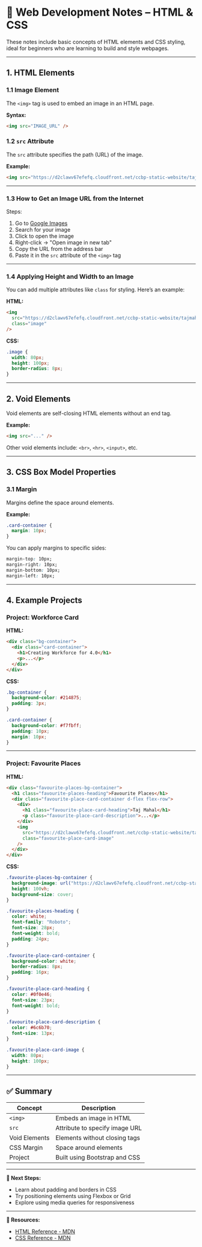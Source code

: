 # 📘 Web Development Notes – HTML & CSS

These notes include basic concepts of HTML elements and CSS styling, ideal for beginners who are learning to build and style webpages.

---

## 1. HTML Elements

### 1.1 Image Element

The `<img>` tag is used to embed an image in an HTML page.

**Syntax:**
```html
<img src="IMAGE_URL" />
````

### 1.2 `src` Attribute

The `src` attribute specifies the path (URL) of the image.

**Example:**

```html
<img src="https://d2clawv67efefq.cloudfront.net/ccbp-static-website/tajmahal-img.png" />
```

---

### 1.3 How to Get an Image URL from the Internet

Steps:

1. Go to [Google Images](https://images.google.com/)
2. Search for your image
3. Click to open the image
4. Right-click → "Open image in new tab"
5. Copy the URL from the address bar
6. Paste it in the `src` attribute of the `<img>` tag

---

### 1.4 Applying Height and Width to an Image

You can add multiple attributes like `class` for styling. Here’s an example:

**HTML:**

```html
<img
  src="https://d2clawv67efefq.cloudfront.net/ccbp-static-website/tajmahal-img.png"
  class="image"
/>
```

**CSS:**

```css
.image {
  width: 80px;
  height: 100px;
  border-radius: 8px;
}
```

---

## 2. Void Elements

Void elements are self-closing HTML elements without an end tag.

**Example:**

```html
<img src="..." />
```

Other void elements include: `<br>`, `<hr>`, `<input>`, etc.

---

## 3. CSS Box Model Properties

### 3.1 Margin

Margins define the space around elements.

**Example:**

```css
.card-container {
  margin: 10px;
}
```

You can apply margins to specific sides:

```css
margin-top: 10px;
margin-right: 10px;
margin-bottom: 10px;
margin-left: 10px;
```

---

## 4. Example Projects

### Project: Workforce Card

**HTML:**

```html
<div class="bg-container">
  <div class="card-container">
    <h1>Creating Workforce for 4.0</h1>
    <p>...</p>
  </div>
</div>
```

**CSS:**

```css
.bg-container {
  background-color: #214875;
  padding: 3px;
}

.card-container {
  background-color: #f7fbff;
  padding: 10px;
  margin: 10px;
}
```

---

### Project: Favourite Places

**HTML:**

```html
<div class="favourite-places-bg-container">
  <h1 class="favourite-places-heading">Favourite Places</h1>
  <div class="favourite-place-card-container d-flex flex-row">
    <div>
      <h1 class="favourite-place-card-heading">Taj Mahal</h1>
      <p class="favourite-place-card-description">...</p>
    </div>
    <img
      src="https://d2clawv67efefq.cloudfront.net/ccbp-static-website/tajmahal-img.png"
      class="favourite-place-card-image"
    />
  </div>
</div>
```

**CSS:**

```css
.favourite-places-bg-container {
  background-image: url("https://d2clawv67efefq.cloudfront.net/ccbp-static-website/towerbg.png");
  height: 100vh;
  background-size: cover;
}

.favourite-places-heading {
  color: white;
  font-family: "Roboto";
  font-size: 28px;
  font-weight: bold;
  padding: 24px;
}

.favourite-place-card-container {
  background-color: white;
  border-radius: 8px;
  padding: 16px;
}

.favourite-place-card-heading {
  color: #0f0e46;
  font-size: 23px;
  font-weight: bold;
}

.favourite-place-card-description {
  color: #6c6b70;
  font-size: 13px;
}

.favourite-place-card-image {
  width: 80px;
  height: 100px;
}
```

---

## ✅ Summary

| Concept       | Description                    |
| ------------- | ------------------------------ |
| `<img>`       | Embeds an image in HTML        |
| `src`         | Attribute to specify image URL |
| Void Elements | Elements without closing tags  |
| CSS Margin    | Space around elements          |
| Project       | Built using Bootstrap and CSS  |

---

**📌 Next Steps:**

* Learn about padding and borders in CSS
* Try positioning elements using Flexbox or Grid
* Explore using media queries for responsiveness

---

**📁 Resources:**

* [HTML Reference - MDN](https://developer.mozilla.org/en-US/docs/Web/HTML)
* [CSS Reference - MDN](https://developer.mozilla.org/en-US/docs/Web/CSS)

